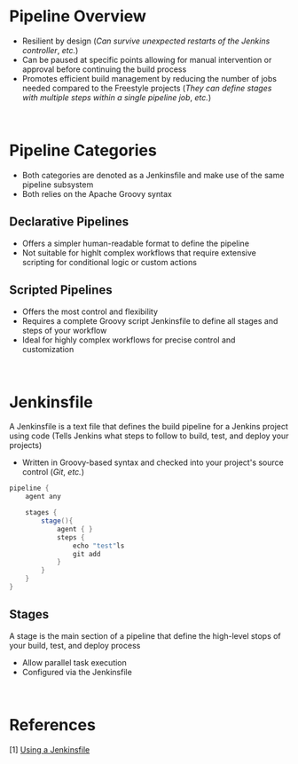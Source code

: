 # Pipeline Overview

* Resilient by design (*Can survive unexpected restarts of the Jenkins controller*, *etc.*)
* Can be paused at specific points allowing for manual intervention or approval before continuing the build process
* Promotes efficient build management by reducing the number of jobs needed compared to the Freestyle projects (*They can define stages with multiple steps within a single pipeline job*, *etc.*)

<br>

# Pipeline Categories

* Both categories are denoted as a Jenkinsfile and make use of the same pipeline subsystem
* Both relies on the Apache Groovy syntax

## Declarative Pipelines

* Offers a simpler human-readable format to define the pipeline
* Not suitable for highlt complex workflows that require extensive scripting for conditional logic or custom actions

## Scripted Pipelines

* Offers the most control and flexibility
* Requires a complete Groovy script Jenkinsfile to define all stages and steps of your workflow
* Ideal for highly complex workflows for precise control and customization

<br>

# Jenkinsfile

A Jenkinsfile is a text file that defines the build pipeline for a Jenkins project using code (Tells Jenkins what steps to follow to build, test, and deploy your projects)

* Written in Groovy-based syntax and checked into your project's source control (*Git*, *etc.*)

```Groovy
pipeline {
    agent any

    stages {
        stage(){
            agent { }
            steps {
                echo "test"ls
                git add
            }
        }
    }
}
```

## Stages

A stage is the main section of a pipeline that define the high-level stops of your build, test, and deploy process

* Allow parallel task execution
* Configured via the Jenkinsfile

<br>

# References

[1] [Using a Jenkinsfile](https://www.jenkins.io/doc/book/pipeline/jenkinsfile/#using-a-jenkinsfile) <br>